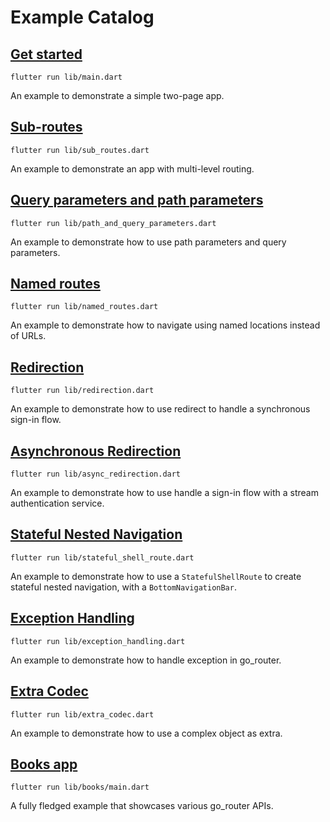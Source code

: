 # Example Catalog

## [Get started](https://github.com/flutter/packages/blob/main/packages/go_router/example/lib/main.dart)

`flutter run lib/main.dart`

An example to demonstrate a simple two-page app.

## [Sub-routes](https://github.com/flutter/packages/blob/main/packages/go_router/example/lib/sub_routes.dart)

`flutter run lib/sub_routes.dart`

An example to demonstrate an app with multi-level routing.

## [Query parameters and path parameters](https://github.com/flutter/packages/blob/main/packages/go_router/example/lib/path_and_query_parameters.dart)

`flutter run lib/path_and_query_parameters.dart`

An example to demonstrate how to use path parameters and query parameters.

## [Named routes](https://github.com/flutter/packages/blob/main/packages/go_router/example/lib/named_routes.dart)

`flutter run lib/named_routes.dart`

An example to demonstrate how to navigate using named locations instead of URLs.

## [Redirection](https://github.com/flutter/packages/blob/main/packages/go_router/example/lib/redirection.dart)

`flutter run lib/redirection.dart`

An example to demonstrate how to use redirect to handle a synchronous sign-in flow.

## [Asynchronous Redirection](https://github.com/flutter/packages/blob/main/packages/go_router/example/lib/async_redirection.dart)

`flutter run lib/async_redirection.dart`

An example to demonstrate how to use handle a sign-in flow with a stream authentication service.

## [Stateful Nested Navigation](https://github.com/flutter/packages/blob/main/packages/go_router/example/lib/stateful_shell_route.dart)

`flutter run lib/stateful_shell_route.dart`

An example to demonstrate how to use a `StatefulShellRoute` to create stateful nested navigation, with a
`BottomNavigationBar`.

## [Exception Handling](https://github.com/flutter/packages/blob/main/packages/go_router/example/lib/exception_handling.dart)

`flutter run lib/exception_handling.dart`

An example to demonstrate how to handle exception in go_router.

## [Extra Codec](https://github.com/flutter/packages/blob/main/packages/go_router/example/lib/extra_codec.dart)

`flutter run lib/extra_codec.dart`

An example to demonstrate how to use a complex object as extra.

## [Books app](https://github.com/flutter/packages/blob/main/packages/go_router/example/lib/books)

`flutter run lib/books/main.dart`

A fully fledged example that showcases various go_router APIs.
